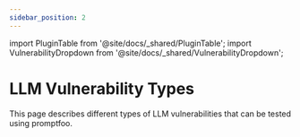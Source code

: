 ```yaml
---
sidebar_position: 2
---
```


import PluginTable from '@site/docs/\_shared/PluginTable';
import VulnerabilityDropdown from '@site/docs/\_shared/VulnerabilityDropdown';

# LLM Vulnerability Types

This page describes different types of LLM vulnerabilities that can be tested using promptfoo.

<VulnerabilityDropdown />
